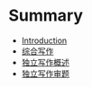 # Summary

* [Introduction](README.md)
* [综合写作](chapter1.md)
* [独立写作概述](du_li_xie_zuo_gai_shu.md)
* [独立写作审题](du_li_xie_zuo_shen_ti.md)

